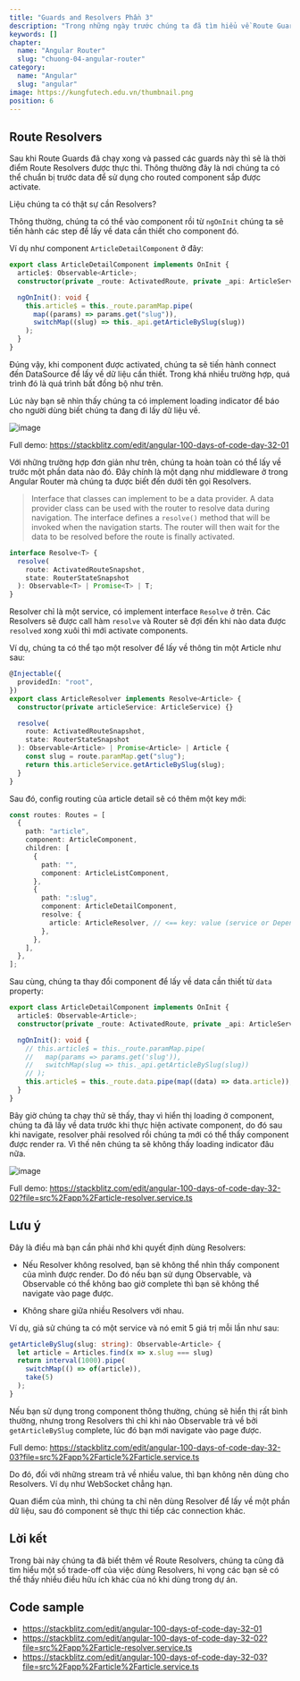 ```yaml
---
title: "Guards and Resolvers Phần 3"
description: "Trong những ngày trước chúng ta đã tìm hiểu về Route Guards, chúng ta đã đi qua khá nhiều case cụ thể để học cách sử dụng những Guards cơ bản này. Trong bài này chúng ta sẽ tìm hiểu tiếp một phần nữa là Route Resolvers, chúng là gì, và cách dùng như thế nào, các câu hỏi trên sẽ lần lượt được giải quyết trong những phần sắp tới."
keywords: []
chapter:
  name: "Angular Router"
  slug: "chuong-04-angular-router"
category:
  name: "Angular"
  slug: "angular"
image: https://kungfutech.edu.vn/thumbnail.png
position: 6
---
```


## Route Resolvers

Sau khi Route Guards đã chạy xong và passed các guards này thì sẽ là thời điểm Route Resolvers được thực thi. Thông thường đây là nơi chúng ta có thể chuẩn bị trước data để sử dụng cho routed component sắp được activate.

Liệu chúng ta có thật sự cần Resolvers?

Thông thường, chúng ta có thể vào component rồi từ `ngOnInit` chúng ta sẽ tiến hành các step để lấy về data cần thiết cho component đó.

Ví dụ như component `ArticleDetailComponent` ở đây:

```ts
export class ArticleDetailComponent implements OnInit {
  article$: Observable<Article>;
  constructor(private _route: ActivatedRoute, private _api: ArticleService) {}

  ngOnInit(): void {
    this.article$ = this._route.paramMap.pipe(
      map((params) => params.get("slug")),
      switchMap((slug) => this._api.getArticleBySlug(slug))
    );
  }
}
```

Đúng vậy, khi component được activated, chúng ta sẽ tiến hành connect đến DataSource để lấy về dữ liệu cần thiết. Trong khá nhiều trường hợp, quá trình đó là quá trình bất đồng bộ như trên.

Lúc này bạn sẽ nhìn thấy chúng ta có implement loading indicator để báo cho người dùng biết chúng ta đang đi lấy dữ liệu về.

![image](https://github.com/techmely/hoc-lap-trinh/assets/29374426/4b2e4e11-6bda-4b9e-a7f2-1beaf035a0bd)

Full demo: https://stackblitz.com/edit/angular-100-days-of-code-day-32-01

Với những trường hợp đơn giản như trên, chúng ta hoàn toàn có thể lấy về trước một phần data nào đó. Đây chính là một dạng như middleware ở trong Angular Router mà chúng ta được biết đến dưới tên gọi Resolvers.

> Interface that classes can implement to be a data provider. A data provider class can be used with the router to resolve data during navigation. The interface defines a `resolve()` method that will be invoked when the navigation starts. The router will then wait for the data to be resolved before the route is finally activated.

```ts
interface Resolve<T> {
  resolve(
    route: ActivatedRouteSnapshot,
    state: RouterStateSnapshot
  ): Observable<T> | Promise<T> | T;
}
```

Resolver chỉ là một service, có implement interface `Resolve` ở trên. Các Resolvers sẽ được call hàm `resolve` và Router sẽ đợi đến khi nào data được `resolved` xong xuôi thì mới activate components.

Ví dụ, chúng ta có thể tạo một resolver để lấy về thông tin một Article như sau:

```ts
@Injectable({
  providedIn: "root",
})
export class ArticleResolver implements Resolve<Article> {
  constructor(private articleService: ArticleService) {}

  resolve(
    route: ActivatedRouteSnapshot,
    state: RouterStateSnapshot
  ): Observable<Article> | Promise<Article> | Article {
    const slug = route.paramMap.get("slug");
    return this.articleService.getArticleBySlug(slug);
  }
}
```

Sau đó, config routing của article detail sẽ có thêm một key mới:

```ts
const routes: Routes = [
  {
    path: "article",
    component: ArticleComponent,
    children: [
      {
        path: "",
        component: ArticleListComponent,
      },
      {
        path: ":slug",
        component: ArticleDetailComponent,
        resolve: {
          article: ArticleResolver, // <== key: value (service or Dependency injection token)
        },
      },
    ],
  },
];
```

Sau cùng, chúng ta thay đổi component để lấy về data cần thiết từ `data` property:

```ts
export class ArticleDetailComponent implements OnInit {
  article$: Observable<Article>;
  constructor(private _route: ActivatedRoute, private _api: ArticleService) {}

  ngOnInit(): void {
    // this.article$ = this._route.paramMap.pipe(
    //   map(params => params.get('slug')),
    //   switchMap(slug => this._api.getArticleBySlug(slug))
    // );
    this.article$ = this._route.data.pipe(map((data) => data.article));
  }
}
```

Bây giờ chúng ta chạy thử sẽ thấy, thay vì hiển thị loading ở component, chúng ta đã lấy về data trước khi thực hiện activate component, do đó sau khi navigate, resolver phải resolved rồi chúng ta mới có thể thấy component được render ra. Vì thế nên chúng ta sẽ không thấy loading indicator đâu nữa.

![image](https://github.com/techmely/hoc-lap-trinh/assets/29374426/5e36fb09-817f-4fa9-8806-6a9ca956a111)

Full demo: https://stackblitz.com/edit/angular-100-days-of-code-day-32-02?file=src%2Fapp%2Farticle-resolver.service.ts

## Lưu ý

Đây là điều mà bạn cần phải nhớ khi quyết định dùng Resolvers:

- Nếu Resolver không resolved, bạn sẽ không thể nhìn thấy component của mình được render. Do đó nếu bạn sử dụng Observable, và Observable có thể không bao giờ complete thì bạn sẽ không thể navigate vào page được.

- Không share giữa nhiều Resolvers với nhau.

Ví dụ, giả sử chúng ta có một service và nó emit 5 giá trị mỗi lần như sau:

```ts
getArticleBySlug(slug: string): Observable<Article> {
  let article = Articles.find(x => x.slug === slug)
  return interval(1000).pipe(
    switchMap(() => of(article)),
    take(5)
  );
}
```

Nếu bạn sử dụng trong component thông thường, chúng sẽ hiển thị rất bình thường, nhưng trong Resolvers thì chỉ khi nào Observable trả về bởi `getArticleBySlug` complete, lúc đó bạn mới navigate vào page được.

Full demo: https://stackblitz.com/edit/angular-100-days-of-code-day-32-03?file=src%2Fapp%2Farticle%2Farticle.service.ts

Do đó, đối với những stream trả về nhiều value, thì bạn không nên dùng cho Resolvers. Ví dụ như WebSocket chẳng hạn.

Quan điểm của mình, thì chúng ta chỉ nên dùng Resolver để lấy về một phần dữ liệu, sau đó component sẽ thực thi tiếp các connection khác.

## Lời kết

Trong bài này chúng ta đã biết thêm về Route Resolvers, chúng ta cũng đã tìm hiểu một số trade-off của việc dùng Resolvers, hi vọng các bạn sẽ có thể thấy nhiều điều hữu ích khác của nó khi dùng trong dự án.

## Code sample

- https://stackblitz.com/edit/angular-100-days-of-code-day-32-01
- https://stackblitz.com/edit/angular-100-days-of-code-day-32-02?file=src%2Fapp%2Farticle-resolver.service.ts
- https://stackblitz.com/edit/angular-100-days-of-code-day-32-03?file=src%2Fapp%2Farticle%2Farticle.service.ts
